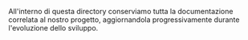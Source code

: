 All'interno di questa directory conserviamo tutta la documentazione correlata al nostro progetto, aggiornandola progressivamente durante l'evoluzione dello sviluppo.
